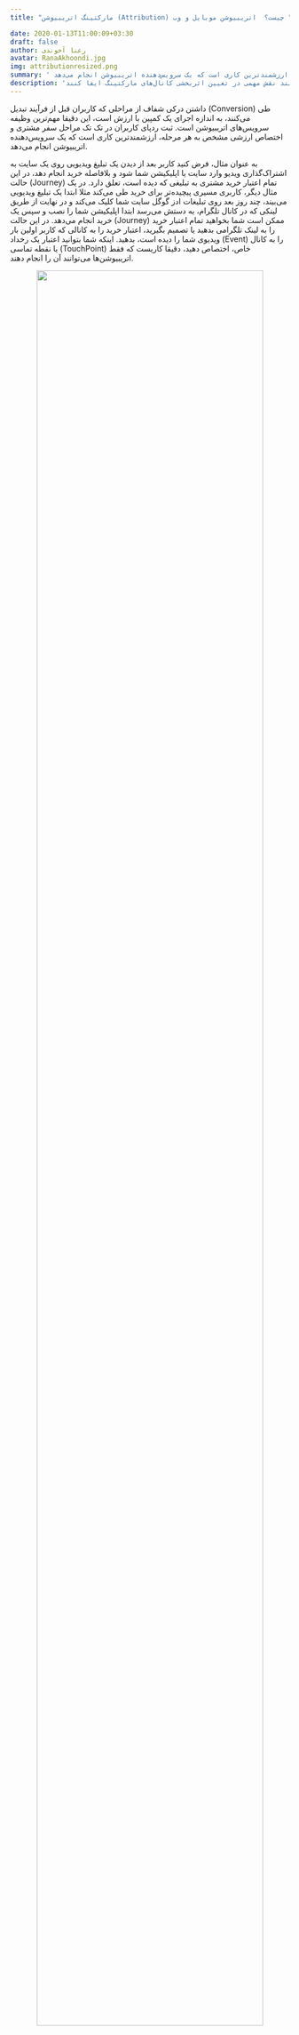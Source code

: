 ```yaml
---
title: "مارکتینگ اتریبیوشن (Attribution) چیست؟  اتریبیوشن موبایل و وب "

date: 2020-01-13T11:00:09+03:30
draft: false
author: رعنا آخوندی
avatar: RanaAkhoondi.jpg
img: attributionresized.png
summary: ' ثبت ردپای کاربران در تک تک مراحل سفر مشتری و اختصاص ارزشی مشخص به هر مرحله، ارزشمندترین کاری است که یک سرویس‌دهنده اتریبیوشن انجام می‌دهد. '
description: 'اتریبیوشن‌ها، بر خلاف آنالیتیکس‌ها می‌توانند اعتبار ویژه ای به هر نقطه تماس کاربر اختصاص دهند. اتریبیوشن‌ها هستند که می‌توانند نقش مهمی در تعیین اثربخشی کانال‌های مارکتینگ ایفا کنند '
---
```


داشتن درکی شفاف از مراحلی که کاربران قبل از فرآیند تبدیل (Conversion) طی می‌کنند، به اندازه اجرای یک کمپین با ارزش است، این دقیقا مهم‌ترین وظیفه سرویس‌های اتریبیوشن است. ثبت ردپای کاربران در تک تک مراحل سفر مشتری و اختصاص ارزشی مشخص به هر مرحله، ارزشمندترین کاری است که یک سرویس‌دهنده اتریبیوشن انجام می‌دهد.

به عنوان مثال، فرض کنید کاربر بعد از دیدن یک تبلیغ ویدیویی روی یک سایت به اشتراک‌گذاری ویدیو وارد سایت یا اپلیکیشن شما شود و بلافاصله خرید انجام دهد، در این حالت (Journey) تمام اعتبار خرید مشتری به تبلیغی که دیده است، تعلق دارد. در یک مثال دیگر، کاربری مسیری پیچیده‌تر برای خرید طی می‌کند مثلا ابتدا یک تبلیغ ویدیویی می‌بیند، چند روز بعد روی تبلیغات ادز گوگل سایت شما کلیک می‌کند و در نهایت از طریق لینکی که در کانال تلگرام، به دستش می‌رسد ابتدا اپلیکیشن شما را نصب و سپس یک خرید انجام می‌دهد. در این حالت (Journey) ممکن است شما بخواهید تمام اعتبار خرید را به لینک تلگرامی بدهید یا تصمیم بگیرید، اعتبار خرید را به کانالی که کاربر اولین بار ویدیوی شما را دیده است، بدهید. اینکه شما بتوانید اعتبار یک رخداد (Event) را به کانال یا نقطه تماسی (TouchPoint) خاص، اختصاص دهید، دقیقا کاریست که فقط اتریبیوشن‌ها می‌توانند آن را انجام دهند.
   <p style="text-align: center;"><img width=90% src="http://uupload.ir/files/ckim_attributionmodels.png" /></p>


اتریبیوشن‌ها به بازاریابان دیجیتال کمک می‌کنند تا اثربخشی اجرای کمپین روی کانال‌های مختلف بازاریابی را با هم مقایسه کنند. مقایسه سنجه‌هایی مثل نرخ تبدیل، نرخ ریزش، میانگین سبد خرید، درآمد حاصله از هر کاربر و …. روی کانال‌های مختلف به بهینه‌سازی هززینه‌های تیم مارکتینگ کمک می‌کند. با [بلاگ چابک](https://blog.chabok.io/) همراه باشید تا با نحوه کار اتریبیوشن‌ها، انواع مدل‌های اتریبیوشن و کاربردهای اتریبیوشن آشنا شوید.
## تعریف اتریبیوشن در دنیای دیجیتال مارکتینگ

تعریف ساده : اتریبیوشن، اعتبار یا ارزشی است که به هر کدام از نقاط تماس کاربر با کسب‌و‌کار داده می‌شود. باز هم به بیانی خیلی ساده‌تر، اطلاعاتی که مشخص کند کدام مدیا یا کدام کانال تبلیغاتی، مسئول کسب درآمد است از طریق سیستم‌های اتریبیوشن بدست می‌آید.

در نگاهی عمیق‌تر و پیچیده‌تر، مارکتینگ اتریبیوشن‌ها پلی هستند بین داده‌های تیم‌های مارکتینگ و فروش. چرا که، اتریبیوشن‌ها مشخص می‌کنند کدام یک از تلاش‌های تیم مارکتینگ منجر به فروش شده‌اند.

## اتریبیوشن مدل چیست؟‌

مثالی که در مورد ۲ حالت (Journey) متفاوت کاربری که فرآیند خرید را تکمیل می‌کند، را به خاطر بیاورید. اتریبیوشن‌ مدل‌ها، مشخص می‌کنند که اعتبار هر فرآیند به کدام بخش سفر مشتری اختصاص پیدا کند. اینکه اعتبار به اولین نقطه تماس کاربر با کسب‌و‌کار داده شود و بقیه نقاط تماس (Touch Points) در نظر گرفته نشود یا اینکه این اعتبار بین تمام نقاط تماس کاربر با کسب‌و‌کار توزیع شود، مثال ساده‌ای از اتریبیوشن‌ مدل‌هاست. 
## انواع مدل‌های اتریبیوشن

به صورت کلی اتریبیوشن مدل‌ها به ۳ دسته تک تماسی (Single Touch) ، چند تماسی (Multi Touch) و چند تماسی وزن‌دار (Weighted Multi Touch) تقسیم می‌شوند.

  

### اتریبیوشن تک‌تماسی (Single Touch Marketing Attribution) چیست؟‌

این مدل‌ها به دلیل ناتوانی در انتقال درست سفر مشتری (Customer Journey) چندان استفاده نمی‌شوند. در این نوع اتریبیوشن، تمام اعتبار به یک نقطه تماس داده می‌شود. این نقاط تماس معمولا اولین یا آخرین نقطه تعامل کاربرها هستند. به عنوان مثال از اتریبیوشن‌های تک تماسه، می‌توان به مدل‌های شمارش اتریبیوت کاربر در آخرین کلیک تعاملی کاربر اشاره کرد. ( همان مدلی که پیش‌فرض در گوگل آنالیتیکس وجود دارد.)‌
<h4 style="text-align:center;">
First Touch Attribution
</h4>
این مدل تمام اعتبار فرآیند را به اولین کانالی که کاربر قبل از خرید یا تبدیل (Conver) با آن تعامل پیدا کرده، اختصاص می‌دهد.
 <p style="text-align: center;"><img width=90% src="http://uupload.ir/files/oulb_firstinstall.png" /></p>
<h4 style="text-align:center;">
Last Touch Attribution
</h4>
در این مدل آخرین کانالی که کاربر قبل از خرید یا تبدیل شدن (Conver) با آن تعامل داشته به عنوان کانالی که کل اعتبار را می‌گیرد خواهد بود.
 <p style="text-align: center;"><img width=90% src="http://uupload.ir/files/zwee_lastinstall.png" /></p>

  

### اتریبیوشن چند تماسی ( Multi Touch Marketing Attribution) چیست؟

اتریبیوشن‌های چند تماسی، به تمام نقاط تماسی که کاربر قبل از تبدیل شدن به مشتری با آن‌ها در تعامل است، نگاه می‌کند. به همین علت است که اتریبیوشن‌‌های چند تماسی، مدل‌های دقیق‌تری هستند. بسته به اینکه از کدام مدل اتریبیوشن چند تماسی استفاده می‌کنید، پخش شدن میزان اعتبار به نقاط تماس مختلف، می‌تواند متفاوت باشد. مثلا، بعضی از مدل‌های چند تماسی اجازه می‌دهند تا شما به نقطه تماسی که بیشتر با تبدیل شدن کاربر (Conversion) در ارتباط است اعتبار بیشتری بدهید در حالیکه بعضی از مدل‌ها اعتبار تبدیل (Convert) را به صورت یکسان به همه نقاط تماس ختصاص می‌دهند.
<h4 style="text-align:center;">
خطی (Linear)
</h4>
 ساده‌ترین مدل اتریبیوشن چند تماسی، مدل خطی است. این مدل به تمام نقاط تماس کاربران ارزش یکسانی می‌دهد.
 <p style="text-align: center;"><img width=90% src="http://uupload.ir/files/43pu_linear.png" /></p>
<h4 style="text-align:center;">
افت زمانی (Time Decay)
</h4>
 هرچه‌قدر مدل فروش و تبدیل شدن (Convert) خطی‌تر باشد، مثل کسب‌و‌کارهای B2B، نقاط تماسی که به مراحل انتهایی تبدیل نزدیک‌ترند، امتیاز و اعتبار بالاتری می‌گیرند.
 <p style="text-align: center;"><img width=90% src="http://uupload.ir/files/nv65_time-decay.png" /></p>
<h4 style="text-align:center;">
مدل U 
</h4>
بیشترین اعتبار در این مدل، به ۲ نقطه اولین و آخرین تعامل کاربر داده می‌شود و بقیه اعتبار به صورت مساوی بین بقیه نقاط تماس، تقسیم می‌شود.
 <p style="text-align: center;"><img width=90% src="http://uupload.ir/files/beal_ushaped.png" /></p>
<h4 style="text-align:center;">
مدل W
</h4>
  
این مدل شبیه مدل قبلی است با این تفاوت که شما می‌توانید، نقطه تماسی را به عنوان نقطه خلق فرصت ( Opportunity Creation Point) انتخاب و به آن اعتباری به اندازه، اولین و آخرین نقطه تعامل کاربر اختصاص دهید. ۳ نقطه انتخابی هر کدام به اندازه ۳۰ درصد و بقیه نقاط تماس کاربر به اندازه ۱۰ درصد اعتبار می‌گیرند.

   <p style="text-align: center;"><img width=90% src="http://uupload.ir/files/ig3q_wshaped.png" /></p>


### اتریبیوشن چند تماسی وزن‌دار ( Weighted Multi Touch Marketing Attribution) چیست؟

در این مدل اتریبیوشن، شما می‌توانید بر اساس وزنی که هر کدام از نقاط تماس در مسیر تبدیل (Conversion path) در کسب‌و‌کار شما دارند، به هر کدام از نقاط تماس اعتبار مشخصی بدهید.

## استفاده از اتریبیوشن در بازاریابی موبایل

یکی از مهم‌تربین کاربردهای اتریبیوشن، پر کردن جای خالی اطلاعات کاربران قبل و بعد از نصب یک اپلیکیشن است. مثال‌های زیر به خوبی این مفهوم را نشان می‌دهند.
<h3>
۱. اتصال تبلیغات درون‌برنامه‌ای و نصب اپلیکیشن
</h3>

 کاربر ویدیویی داخل یک اپلیکیشن می‌بیند. روی این تبلیغ ویدیویی کلیک می‌کند. در اینجا اول سرویس‌دهنده اتریبیوشن اطلاعات مربوط به کلیک کاربر را ثبت می‌کند و سپس کاربر را به یک استور برای دانلود اپ هدایت می‌کند.
<h3>
۲. هویت دادن به کاربرانی که روی دسکتاپ تبلیغ می‌بینند
</h3>
اطلاعات کاربری که تبلیغ نصب اپلیکیشن X را روی موبایل یا دسکتاپ دیده است و اپلیکیشن را نصب کرده است، به صورت یکپارچه جمع‌آوری می‌شود.
<h3>
۳. پاسخ به این سوال که کدام تبلیغ اثربخش است و کدام نیست؟
</h3>
 سرویس‌دهنده‌های اتریبیوشن موبایلی اطلاعات کاربران حتی قبل از نصب اپلیکیشن را دارند. آن‌ها می‌دانند، کاربر روی کدام تبلیغات کلیک کرده‌اند، فاصله زمانی بین کلیک تا نصب کاربران چقدر بوده و این تبلیغات در کدام بسترها به اشتراک گذاشته شده‌اند. از طرفی اطلاعات کاربران بعد از نصب، با اطلاعات همان کاربران قبل از نصب، یکپارچه می‌شوند. سروس‌دهنده‌های اتریبیوشن بعد از نصب اطلاعاتی مثل رخدادهای انجامی توسط کاربر، نرخ ریزش یا در پیشرفته‌ترین حالت درآمد هر کاربر را ثبت می‌کنند. قرارگیری و تحلیل این اطلاعات در کنار یکدیگر، نشان می‌دهد، کدام تبلیغ و کدام بستر تبلیغاتی اثربخشی بهتری دارد.

## چالش‌های استفاده از اتریبیوشن‌های موبایل

اولین چالش پاسخ به این پرسش ساده است:

**چرا به جای استفاده از اتریبیوشن‌ها، از سرویس‌های رایگان آنالیتیکس مثل گوگل آنالیتیکس استفاده نکنیم؟‌**


مهم‌ترین علت این است که بهترین و بهینه‌ترین راهکار برای رصد کاربران یک اپلیکیشن، قرار دادن SDK یک سرویس‌دهنده اتریبیوشن است. سرویس‌های اتریبیوشن پلتفرمی در اختیارتان می‌گذارند تا ببنید، کاربران از طریق چه مدیایی اپ را نصب کرده‌اند، کدام تبلیغ‌دهندگان ترافیک اسپم بیشتری داشته و کاربران بعد از نصب، چه رخدادهایی (Events) را به ترتیب انجام داده‌اند. این اتریبیوشن‌ها هستند که امکان مقایسه رفتار کاربران جذب‌شده از کانال‌های مختلف را حتی تا قطع ارتباطشان با اپلیکیشن را فراهم می‌کنند.

**دومین چالش درک نحوه عملکرد اتریبیوشن‌های موبایلی است.**

{{< extraBox title=" اتریبیوشن‌های موبایل، چگونه کار می‌کنند؟  " description="اتریبیوشن (Attribution)  در اپلیکیشن مارکتینگ نقطه شروع جمع آوری و تحلیل داده‌های کاربران است. سرویس اتریبیوشن به مارکترها کمک می‌کند تا متوجه شوند تقدم و تأخر کدام رویدادها، منجر به نرخ تبدیل بالاتری شده است . " buttonTitle="بیشتر بخوانید" buttonAction="https://blog.chabok.io/attributions-and-marketers/" image="http://uupload.ir/files/c6tt_attributionreadmorepic.png" >}}

سومین چالش،آشنایی با اصطلاحات رایج در دنیای اتریبیوشن است.

پنجره زمانی اتریبیوشن (Attribution Window): به بازه زمانی قابل قبولی که بین کلیک تا نصب تعریف می‌شود، پنچره زمانی اتریبیوشن می‌گویند. در سرویس اتریبیوشن چابک، اگر فاصله کلیک تا نصب، بیشتر از پنجره زمانی تعریف شده باشد، نصب قابل قبول نیست.

تقلب (Fraud): جذاب بودن بازار تبلیغات و نصب اپ، باعث بوجود آمدن روش‌های مختلفی برای ایجاد تقلب و هدر دادن هزینه‌های تبلیغات شده است. روش‌های تقلب به ۲ دسته، تقلب در تعامل تبلیغ و تقلب در تعامل با اپلیکیشن، تقسیم می‌شوند.
{{< extraBox title="مدل‌های تقلب، در نصب اپلیکیشن " description="در سال ۲۰۱۸ نرخ جهانی تقلب موبایلی ۱۱.۵٪ ثبت شده است. این آمار به این معنی است که از هر ۱۰۰۰ نصب غیر ارگانیکی که برای آن هزینه می‌کنید، ۱۱۵تا غیر واقعی است. " buttonTitle="بیشتر بخوانید" buttonAction="https://blog.chabok.io/fraud_detection/" image="http://uupload.ir/files/0ev_fraud-readmorepic.png" >}}





## فواید استفاده از مارکتینگ اتریبیوشن در کسب‌و‌کارها

مفهوم مارکتینگ اتریبیوشن به نظر پیچیده است، اما نتایجی که در اثر استفاده از آن‌ها بدست می‌آیند، بسیار ساده و کاربردی هستند. کاربردی بودن اتریبیوشن‌ها به این علت است که با بررسی اطلاعات آن‌ها می‌توانید تعیین کنید، آیا بودجه‌های تیم مارکتینگ را در کانال‌های درستی هزینه می‌کنید؟ پاسخ به این سوال مشخص می‌کند که چگونه راحت‌تر درآمد کسب‌و‌کار را افزایش دهید.

مدل‌های پیشرفته اتریبیوشن به خوبی ارتباط بین نقاط تماس کاربر با کسب‌و‌کار را مشخص می‌کنند و دید بهتری از سفر هر مشتری در اختیارتان می‌گذارند. به عنوان مثال، کاربری که تبلیغ اپلیکیشن شما را دیده و آن را نصب کرده رفتار کاملا متفاوتی نسبت به یک مشتری وفادار دارد. یک مشتری وفادار که قبلا روی فرآیندهای ایجاد تعامل (Engagement) او کمپین‌های مختلفی اجرا کرده‌اید، با دیدن یک پیشنهاد از سمت شما، سریع‌تر با اپلیکیشن تعامل برقرار می‌کند، راه‌های کم‌تری برای رسیدن به آن چیزی که می‌خواهد طی می‌کند و تجربه بهتری در استفاده از اپلیکیشن شما دارد. مدل پیشرفته اتریبیوشن به صورت کاملا دقیق به شما می‌گوید که هر کاربر دقیقا چه رفتاری روی اپلیکیشن انجام داده، از کدام منبع جذب شده، کدام نقاط تماس برای او جذابیت بیشتری داشته و … .طبیعی است که داشتن این اطلاعات به اجرای کمپین‌هایی با نرخ تبدیل بالاتر کمک بزرگی خواهد کرد. علاوه بر این موارد، سرویس‌های اتریبیوشن به
<ul>
<li>
<h3>
بهینه‌سازی بودجه تیم مارکتینگ
</h3>
 با استفاده از یکی از مدل‌های اتریبیوشن که با نوع کمپین‌های شما سازگاری دارد، می‌توانید نقاط تماسی که بیشترین نرخ تعامل را با کاربران می‌سازند پیدا کنید.
</li>
<li>
<h3>
افزایش نرخ بازگشت سرمایه
</h3>
</li>
 تنها به کمک اطلاعات سرویس‌های اتریبیوشن می‌توان به کاربران هدف در بهترین زمان و با مناسب‌ترین پیام، دسترسی پیدا کرد. چنین تعاملاتی با بالابردن نرخ بازگشت کاربران، نرخ بازگشت سرمایه را نیز بهبود می‌دهد.
<li>
<h3>
اجرای کمپین‌های شخصی‌سازی شده
</h3>
</li>
 پیدا کردن کانال ترجیحی کاربران و بهینه‌ترین زمان برای برقراری ارتباط با آنان، تنها توسط اطلاعات اتریبیوشن امکان پذیر است.
<li>
<h3>
کمک به فرآیندهای توسعه محصول
</h3>
</li>
اتریبوشن‌هایی که اطلاعات را به تفکیک کاربران (User Based Attribution) و نه دستگاه، جمع‌آوری می‌کنند، اطلاعات مربوط به نقاط تاریک یک اپلیکیشن یا وب‌سایت را جمع‌آوری می‌کنند. این اطلاعات ارزشمند، در هنگام تصمیم‌گیری برای اضافه‌کردن امکانات جدید و توسعه محصول بسیار ارزشمندند.
</ul>

<p>
نیز کمک می‌کنند.
</p>



## آنچه بهتر است قبل از انتخاب سرویس‌دهنده اتریبیوشن، بدانید

استفاده از سرویس‌دهنده‌های اتریبیوشن با فراگیر شدن صنعت تبلیغات موبایلی، در حال بیشتر شدن است. سرویس‌دهنده‌های اتریبیوشن شناخته شده‌ای در دنیا و ایران حضور دارند که می‌توانند به کسب‌و‌کارهای ایرانی سرویس دهند.

برای اینکه اطلاعات قابل اعتمادی داشته‌باشید، بهتر است از ترکیب اتریبیوشن‌ و آنالیتیکس در کنار یکدیگر استفاده کنید. داشتن اطلاعات اتریبیوشن و آنالیتیکس از اپلیکیشن و وب‌سایت در کنار هم قدرت عجیبی در پیاده‌سازی کمپین‌های اثربخش به شما می‌دهد.
{{< extraBox title="  ۹ معیار مهم در انتخاب سرویس اتریبیوشن  " description="وجود یک سرویس اتریبیوشن برای اندازه‌گیری کیفیت کمپین‌های نصب یک اپلیکیشن واجب است. اما این سرویس چطور و با چه معیارهایی باید انتخاب شود تا به رشد اپلیکیشن کمک کند؟  " buttonTitle="بیشتر بخوانید" buttonAction="https://blog.chabok.io/choosing-attribution-service/" image="http://uupload.ir/files/o42l_whichattributiontochoosereadmore.png" >}}




  

از آنجاییکه برای داشتن استراتژی مارکتینگ موفق، باید اطلاعات کاربران را در کل چرخه حیاتشان مورد بررسی قرار داد، بهترین انتخاب، انتخابی است که علاوه بر داشتن اتریبیوشن و آنالیتیکس در کنار هم، قابلیت رصد رفتار کاربران را روی کل مراحل قیف مارکتینگ داشته باشد. تنها در این حالت است که تاریخچه یک کاربر از زمان تعامل با تبلیغ نصب اپ، انجام رخدادهای درون‌برنامه‌ای، تعامل با کمپین‌های پوش یا ایمیل ارسالی، انجام خرید درون‌برنامه ای یا حتی حذف اپ همه در یک پلتفرم و به صورت یکپارچه در اختیارتان خواهد بود.

علاوه بر این، سیستم‌هایی که به مبتنی بر کاربر (User Based) هستند، اطلاعات را به تفکیک کاربران و نه دستگاه به شما ارائه می‌دهند. در این حالت، اطلاعات کاربری که یک بار از وب‌سایت شما، محصولی را به سبد خرید اضافه می‌کند و بار دیگر از طریق اپلیکیشن شما، خریدی انجام می‌دهد، به صورت یکپارچه و یکتا نمایش داده می‌شود.

بهتر است قبل از انتخاب یک سرویس اتریبیوشن برای تیم مارکتینگ به نکات زیر توجه کنید:

  
<ul>
<li>
حفاظت از اطلاعات
</li>
<li>
دقت و شفافیت
</li>
<li>
اعتبار و سابقه سرویس‌دهنده
</li>
</ul>
  

## نتیجه‌گیری

داشتن درک درستی از حیطه کار اتریبیوشن‌ها، انواع مدل‌ها و نحوه کار آن‌ها که در مقاله بالا به طور کامل به آن‌ها اشاره کردیم، اولین قدم برای ورود به دنیای اتریبیوشن‌هاست. تلفیق اطلاعات اتریبیوشن با داده‌های بانک اطلاعاتی کسب‌و‌کارها مثل سیستم‌های مدیریت ارتباط با مشتری و سایر بخش‌ها به هم‌سو شدن نیازهای تیم‌های بخش‌هایی مثل فروش، مارکتینگ و پشتیبانی مشتریان و در نتیجه تصمیم‌گیری هوشمندانه‌تر و رشد منطقی کسب‌و‌کار کمک می‌کند.

